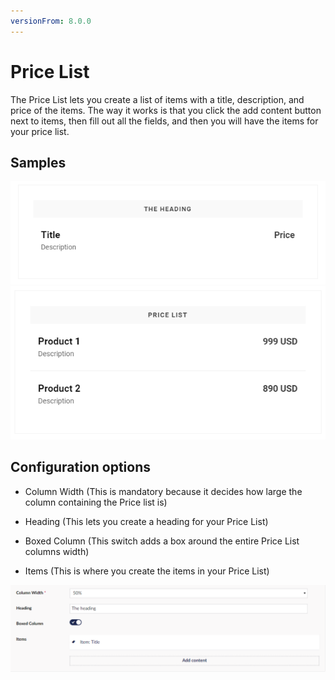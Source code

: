 ```yaml
---
versionFrom: 8.0.0
---
```


# Price List

The Price List lets you create a list of items with a title, description, and price of the items.
The way it works is that you click the add content button next to items, then fill out all the fields, and then you will have the items for your price list.

## Samples

![Price List Frontend](images/Price-List.png) ![Price List](images/Price-List-frontend2.png)

## Configuration options

- Column Width (This is mandatory because it decides how large the column containing the Price list is)

- Heading (This lets you create a heading for your Price List)

- Boxed Column (This switch adds a box around the entire Price List columns width)

- Items (This is where you create the items in your Price List)

![Price List Backoffice](images/Price-List-Backoffice.png)
